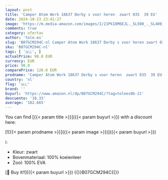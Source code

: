 ```yaml
---
layout: post
title: 'Camper Atom Work 18637 Derby s voor heren  zwart 035  39 EU'
date: 2024-10-23 23:41:27
image: 'https://m.media-amazon.com/images/I/21PkI8M6EJL._SL500_._SL400_.jpg'
comments: true
category: ofertas
author: 'tole.es'
slug: 'B07GCM294C-nl Camper Atom Work 18637 Derby s voor heren zwart 035 39 EU'
sku: 'B07GCM294C-nl'
tags: [ '🇳🇱', ]
actualPrice: 98.0 EUR
currency: EUR
price: 98.0
comparePrice: 120.0 EUR
prodname: 'Camper Atom Work 18637 Derby s voor heren  zwart 035  39 EU'
country: 'nl'
flag: '🇳🇱'
brand: ''
buyurl: 'https://www.amazon.nl/dp/B07GCM294C/?tag=tolees0b-21'
descuento: '18.33'
average: '102.665'
---
```


You can find [{{< param title >}}]({{< param buyurl >}}) with a discount here:

[![{{< param prodname >}}]({{< param image >}})]({{< param buyurl >}})

ℹ️:

- Kleur: zwart
- Bovenmateriaal: 100% koeienleer
- Zool: 100% EVA

[🛒 Buy it!!]({{< param buyurl >}})
{{<world>}}B07GCM294C{{</world>}}

